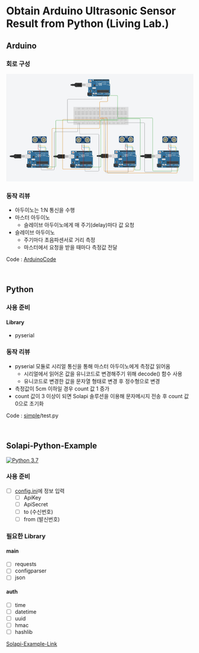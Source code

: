 # Obtain Arduino Ultrasonic Sensor Result from Python (Living Lab.)

## Arduino

### 회로 구성

![](https://github.com/lgm1007/Living-lab-Arduino-Python/blob/master/circuit/arduino-circuit.JPG?raw=true)

### 동작 리뷰

* 아두이노는 1:N 통신을 수행
* 마스터 아두이노
  * 슬레이브 아두이노에게 매 주기(delay)마다 값 요청
* 슬레이브 아두이노
  * 주기마다 초음파센서로 거리 측정
  * 마스터에서 요청을 받을 때마다 측정값 전달

Code : [ArduinoCode](https://github.com/lgm1007/Living-lab-Arduino-Python/tree/master/ArduinoCode)

<br/>

## Python

### 사용 준비

#### Library

* pyserial

### 동작 리뷰

* pyserial 모듈로 시리얼 통신을 통해 마스터 아두이노에게 측정값 읽어옴
  * 시리얼에서 읽어온 값을 유니코드로 변경해주기 위해 decode() 함수 사용
  * 유니코드로 변경한 값을 문자열 형태로 변경 후 정수형으로 변경
* 측정값이 5cm 이하일 경우 count 값 1 증가
* count 값이 3 이상이 되면 Solapi 솔루션을 이용해 문자메시지 전송 후 count 값 0으로 초기화

Code : [simple](https://github.com/lgm1007/Living-lab-Arduino-Python/tree/master/simple)/test.py

<br/>

## Solapi-Python-Example

[![Python 3.7](https://img.shields.io/badge/python-3.7-blue.svg)](https://www.python.org/downloads/release/python-370/)

### 사용 준비

- [ ] [config.ini](https://github.com/solapi/examples/blob/python/python/config.ini)에 정보 입력
  - [ ] ApiKey
  - [ ] ApiSecret
  - [ ] to (수신번호)
  - [ ] from (발신번호)

### 필요한 Library

#### main

- [ ] requests
- [ ] configparser
- [ ] json
#### auth

- [ ] time
- [ ] datetime
- [ ] uuid
- [ ] hmac
- [ ] hashlib

[Solapi-Example-Link](https://github.com/solapi/examples/tree/master/python)